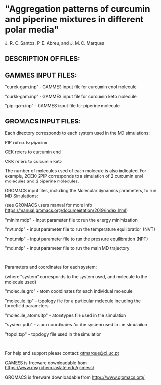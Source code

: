 # "Aggregation patterns of curcumin and piperine mixtures in different polar media"

J. R. C. Santos, P. E. Abreu, and J. M. C. Marques



## DESCRIPTION OF FILES:



## GAMMES INPUT FILES:
"curek-gam.inp"  - GAMMES input file for curcumin enol molecule

"curkk-gam.inp"  - GAMMES input file for curcumin keto molecule

"pip-gam.inp"    - GAMMES input file for piperine molecule




## GROMACS INPUT FILES:
Each directory corresponds to each system used in the MD simulations:

PIP refers to piperine

CEK refers to curcumin enol

CKK refers to curcumin keto

The number of molecules used of each molecule is also indicated.
For example, 2CEK+2PIP corresponds to a simulation of 2 curcumin enol molecules and 2 piperine molecules.

GROMACS input files, including the Molecular dynamics parameters, to run MD Simulations:

(see GROMACS users manual for more info https://manual.gromacs.org/documentation/2019/index.html)

"minim.mdp" - input parameter file to run the energy minimization

"nvt.mdp"   - input parameter file to run the temperature equilibration (NVT)

"npt.mdp"   - input parameter file to run the pressure equilibration (NPT)

"md.mdp"    - input parameter file to run the main MD trajectory

<br>

Parameters and coordinates for each system:

(where "system" corresponds to the system used, and molecule to the molecule used)

"molecule.gro"       - atom coordinates for each individual molecule

"molecule.itp"       - topology file for a particular molecule including the forcefield parameters 

"molecule_atoms.itp" - atomtypes file used in the simulation

"system.pdb"         - atom coordinates for the system used in the simulation

"topol.top"          - topology file used in the simulation

<br>

For help and support please contact: qtmarque@ci.uc.pt

GAMESS is freeware downloadable from https://www.msg.chem.iastate.edu/gamess/

GROMACS is freeware downloadable from https://www.gromacs.org/
